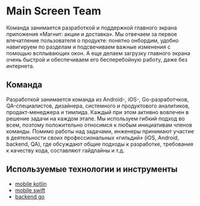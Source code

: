 # Main Screen Team

Команда занимается разработкой и поддержкой главного экрана приложения «Магнит: акции и доставка». Мы отвечаем за первое впечатление пользователя о продукте: понятно онбордим, удобно навигируем по разделам и подсвечиваем важные изменения с помощью всплывающих окон. А еще делаем загрузку главного экрана очень быстрой и обеспечиваем его бесперебойную работу, даже без интернета.

## Команда 

Разработкой занимается команда из Android-, iOS-, Go-разработчков, QA-специалистов, дизайнера, системного и продуктового аналитиков, продакт-менеджера и тимлида. Каждый при этом активно вовлечен в решение задачи на каждом этапе. Мы используем гибкий подход во всем, поэтому положительно относимся к любым инициативам членов команды. Помимо работы над задачами, инженеры принимают участие в деятельности своих профессиональных «гильдий» (iOS, Android, backend, QA), где обсуждают общие подходы к разработке, требования к качеству кода, составляют гайдлайны и т.д.  

## Используемые технологии и инструменты

* [mobile kotlin](../tech/kotlin.md)
* [mobile swift](../tech/swift.md)
* [backend go](../tech/golang.md)
